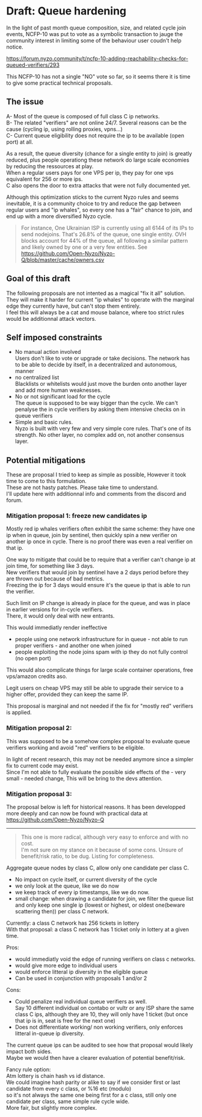 # Draft: Queue hardening

In the light of past month queue composition, size, and related cycle join events, NCFP-10 was put to vote as a symbolic transaction to jauge the community interest in limiting some of the behaviour user coudn't help notice.

https://forum.nyzo.community/t/ncfp-10-adding-reachability-checks-for-queued-verifiers/293

This NCFP-10 has not a single "NO" vote so far, so it seems there it is time to give some practical technical proposals.

## The issue

A- Most of the queue is composed of full class C ip networks.   
B- The related "verifiers" are not online 24/7. Several reasons can be the cause (cycling ip, using rolling proxies, vpns...)  
C- Current queue eligibility does not require the ip to be available (open port) at all.

As a result, the queue diversity (chance for a single entity to join) is greatly reduced, plus people operationg these network do large scale economies by reducing the ressources at play.  
When a regular users pays for one VPS per ip, they pay for one vps equivalent for 256 or more ips.  
C also opens the door to extra attacks that were not fully documented yet.

Although this optimization sticks to the current Nyzo rules and seems inevitable, it is a community choice to try and reduce the gap between regular users and "ip whales", so every one has a "fair" chance to join, and end up with a more diversified Nyzo cycle.

> For instance, One Ukrainian ISP is currently using all 6144 of its IPs to send nodejoins. That's 26.8% of the queue, one single entity.
> OVH blocks account for 44% of the queue, all following a similar pattern and likely owned by one or a very few entities.
> See https://github.com/Open-Nyzo/Nyzo-Q/blob/master/cache/owners.csv

## Goal of this draft

The following proposals are not intented as a magical "fix it all" solution.  
They will make it harder for current "ip whales" to operate with the marginal edge they currently have, but can't stop them entirely.  
I feel this will always be a cat and mouse balance, where too strict rules would be additionnal attack vectors.

## Self imposed constraints
- No manual action involved  
Users don't like to vote or upgrade or take decisions. The network has to be able to decide by itself, in a decentralized and autonomous, manner
- no centralized list  
Blacklists or whitelists would just move the burden onto another layer and add more human weaknesses.
- No or not significant load for the cycle  
The queue is supposed to be way bigger than the cycle. We can't penalyse the in cycle verifiers by asking them intensive checks on in queue verifiers
- Simple and basic rules.  
Nyzo is built with very few and very simple core rules. That's one of its strength. No other layer, no complex add on, not another consensus layer.

## Potential mitigations

These are proposal I tried to keep as simple as possible, However it took time to come to this formulation.  
These are not hasty patches. Please take time to understand.  
I'll update here with additionnal info and comments from the discord and forum.

### Mitigation proposal 1: freeze new candidates ip

Mostly red ip whales verifiers often exhibit the same scheme: they have one ip when in queue, join by sentinel, then quickly spin a new verifier on another ip once in cycle. There is no proof there was even a real verifier on that ip.  

One way to mitigate that could be to require that a verifier can't change ip at join time, for something like 3 days.  
New verifiers that would join by sentinel have a 2 days period before they are thrown out because of bad metrics.  
Freezing the ip for 3 days would ensure it's the queue ip that is able to run the verifier.  

Such limit on IP change is already in place for the queue, and was in place in earlier versions for in-cycle verifiers.  
There, it would only deal with new entrants.

This would immediatly render ineffective  
- people using one network infrastructure for in queue - not able to run proper verifiers - and another one when joined  
- people exploiting the node joins spam with ip they do not fully control (no open port)

This would also complicate things for large scale container operations, free vps/amazon credits aso.

Legit users on cheap VPS may still be able to upgrade their service to a higher offer, provided they can keep the same IP.

This proposal is marginal and not needed if the fix for "mostly red" verifiers is applied.

### Mitigation proposal 2: 

This was supposed to be a somehow complex proposal to evaluate queue verifiers working and avoid "red" verifiers to be eligible.

In light of recent research, this may not be needed anymore since a simpler fix to current code may exist.  
Since I'm not able to fully evaluate the possible side effects of the - very small - needed change, This will be bring to the devs attention.

### Mitigation proposal 3: 

The proposal below is left for historical reasons.
It has been developped more deeply and can now be found with practical data at https://github.com/Open-Nyzo/Nyzo-Q

----------------------------------------------

> This one is more radical, although very easy to enforce and with no cost.   
> I'm not sure on my stance on it because of some cons. Unsure of benefit/risk ratio, to be dug. Listing for completeness.

Aggregate queue nodes by class C, allow only one candidate per class C.

- No impact on cycle itself, or current diversity of the cycle
- we only look at the queue, like we do now
- we keep track of every ip timestamps, like we do now.
- small change: when drawing a candidate for join, we filter the queue list and only keep one single ip (lowest or highest, or oldest one(beware scattering then)) per class C network.

Currently: a class C network has 256 tickets in lottery  
With that proposal: a class C network has 1 ticket only in lottery at a given time.

Pros:
- would immediatly void the edge of running verifiers on class c networks.
- would give more edge to individual users
- would enforce litteral ip diversity in the eligible queue
- Can be used in conjunction with proposals 1 and/or 2

Cons:
- Could penalize real individual queue verifiers as well.  
Say 10 different individual on contabo or vultr or any ISP share the same class C ips, although they are 10, they will only have 1 ticket (but once that ip is in, seat is free for the next one)
- Does not differentiate working/ non working verifiers, only enforces litteral in-queue ip diversity.

The current queue ips can be audited to see how that proposal would likely impact both sides.  
Maybe we would then have a clearer evaluation of potential benefit/risk.

Fancy rule option:  
Atm lottery is chain hash vs id distance.  
We could imagine hash parity or alike to say if we consider first or last candidate from every c class, or  %16 etc (modulo)  
so it's not always the same one being first for a c class, still only one candidate per class, same simple rule cycle wide.  
More fair, but slightly more complex.
